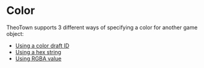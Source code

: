 # Color

TheoTown supports 3 different ways of specifying a color for another game object:

- [Using a color draft ID](id.md)
- [Using a hex string](hex.md)
- [Using RGBA value](rgba.md)
